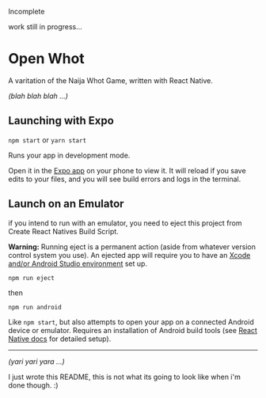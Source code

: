 

Incomplete

work still in progress...

# Open Whot

A varitation of the Naija Whot Game, written with React Native.

*(blah blah blah ...)*


## Launching with Expo

 `npm start` or `yarn start`

Runs your app in development mode.

Open it in the [Expo app](https://expo.io) on your phone to view it. It will reload if you save edits to your files, and you will see build errors and logs in the terminal.


## Launch on an Emulator

if you intend to run with an emulator, you need to eject this project from Create React Natives Build Script.

**Warning:** Running eject is a permanent action (aside from whatever version control system you use). An ejected app will require you to have an [Xcode and/or Android Studio environment](https://facebook.github.io/react-native/docs/getting-started.html) set up.

```bash
npm run eject
```

then

`npm run android`

Like `npm start`, but also attempts to open your app on a connected Android device or emulator. Requires an installation of Android build tools (see [React Native docs](https://facebook.github.io/react-native/docs/getting-started.html) for detailed setup).

____________________________


_(yari yari yara ...)_


I just wrote this README, this is not what its going to look like when i'm done though. :)

